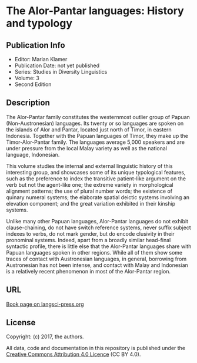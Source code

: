 # The Alor-Pantar languages: History and typology

## Publication Info

- Editor: Marian Klamer
- Publication Date: not yet published
- Series: Studies in Diversity Linguistics 
- Volume: 3
- Second Edition

## Description

The Alor-Pantar family constitutes the westernmost outlier group of Papuan (Non-Austronesian) languages. Its twenty or so languages are spoken on the islands of Alor and Pantar, located just north of Timor, in eastern Indonesia. Together with the Papuan languages of Timor, they make up the Timor-Alor-Pantar family. The languages average 5,000 speakers and are under pressure from the local Malay variety as well as the national language, Indonesian.

This volume studies the internal and external linguistic history of this interesting group, and showcases some of its unique typological features, such as the preference to index the transitive patient-like argument on the verb but not the agent-like one; the extreme variety in morphological alignment patterns; the use of plural number words; the existence of quinary numeral systems; the elaborate spatial deictic systems involving an elevation component; and the great variation exhibited in their kinship systems.

Unlike many other Papuan languages, Alor-Pantar languages do not exhibit clause-chaining, do not have switch reference systems, never suffix subject indexes to verbs, do not mark gender, but do encode clusivity in their pronominal systems. Indeed, apart from a broadly similar head-final syntactic profile, there is little else that the Alor-Pantar languages share with Papuan languages spoken in other regions. While all of them show some traces of contact with Austronesian languages, in general, borrowing from Austronesian has not been intense, and contact with Malay and Indonesian is a relatively recent phenomenon in most of the Alor-Pantar region.

## URL

[Book page on langsci-press.org](http://langsci-press.org/catalog/book/22)


## License

Copyright: (c) 2017, the authors.

All data, code and documentation in this repository is published under the
[Creative Commons Attribution 4.0 Licence](http://creativecommons.org/licenses/by/4.0/)
(CC BY 4.0).
